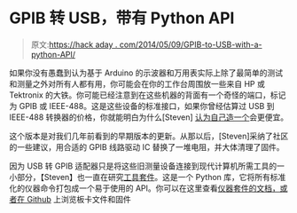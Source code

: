 # GPIB 转 USB，带有 Python API

> 原文:[https://hack aday . com/2014/05/09/GPIB-to-USB-with-a-python-API/](https://hackaday.com/2014/05/09/gpib-to-usb-with-a-python-api/)

如果你没有愚蠢到认为基于 Arduino 的示波器和万用表实际上除了最简单的测试和测量之外对所有人都有用，你可能会在你的工作台周围放一些来自 HP 或 Tektronix 的大铁。你可能已经注意到在这些机器的背面有一个奇怪的端口，标记为 GPIB 或 IEEE-488。这是这些设备的标准接口，如果你曾经估算过 USB 到 IEEE-488 转换器的价格，你就能明白为什么[Steven] [认为自己造一个](http://dangerousprototypes.com/forum/viewtopic.php?f=56&t=6120)会更便宜。

这个版本是对我们几年前看到的早期版本的更新。从那以后，[Steven]采纳了社区的一些建议，用合适的 GPIB 线路驱动 IC 替换了一堆电阻，并大体清理了固件。

因为 USB 转 GPIB 适配器只是将这些旧测量设备连接到现代计算机所需工具的一小部分，【Steven】也一直在研究[工具套件](https://github.com/Galvant/InstrumentKit)。这是一个 Python 库，它将所有标准化的仪器命令打包成一个易于使用的 API。你可以在这里查看[仪器套件的文档，或者在 Github](http://instrumentkit.readthedocs.org/en/latest/index.html) 上浏览板卡文件和固件